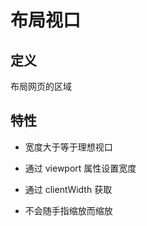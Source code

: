 # 布局视口

## 定义

布局网页的区域

## 特性

- 宽度大于等于理想视口

- 通过 viewport 属性设置宽度

- 通过 clientWidth 获取

- 不会随手指缩放而缩放